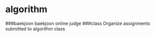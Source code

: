 # algorithm
###baekjoon
baekjoon online judge
###class
Organize assignments submitted to algorithm class
   
